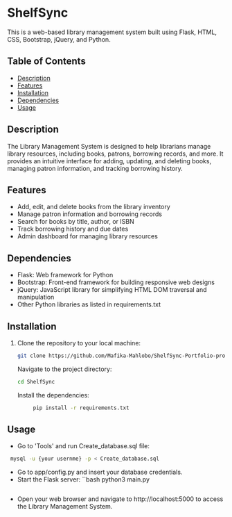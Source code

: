 # ShelfSync

This is a web-based library management system built using Flask, HTML, CSS, Bootstrap, jQuery, and Python.

## Table of Contents
- [Description](#description)
- [Features](#features)
- [Installation](#installation)
- [Dependencies](#dependencies)
- [Usage](#Usage)


## Description
The Library Management System is designed to help librarians manage library resources, including books, patrons, borrowing records, and more. It provides an intuitive interface for adding, updating, and deleting books, managing patron information, and tracking borrowing history.

## Features
- Add, edit, and delete books from the library inventory
- Manage patron information and borrowing records
- Search for books by title, author, or ISBN
- Track borrowing history and due dates
- Admin dashboard for managing library resources

## Dependencies
- Flask: Web framework for Python
- Bootstrap: Front-end framework for building responsive web designs
- jQuery: JavaScript library for simplifying HTML DOM traversal and manipulation
- Other Python libraries as listed in requirements.txt

## Installation
1. Clone the repository to your local machine:
   ```bash
   git clone https://github.com/Mafika-Mahlobo/ShelfSync-Portfolio-project.git
   ```
   Navigate to the project directory:
   ```bash
   cd ShelfSync
   ```
   Install the dependencies:
   ```bash
        pip install -r requirements.txt
   ```

## Usage
- Go to 'Tools' and run Create_database.sql file:
```bash
 mysql -u {your usernme} -p < Create_database.sql
```
- Go to app/config.py and insert your database credentials.
- Start the Flask server:
``bash
  python3 main.py
  ```
- Open your web browser and navigate to http://localhost:5000 to access the Library Management System.



